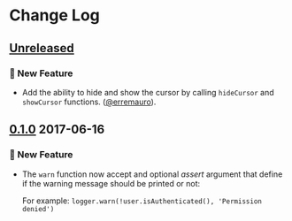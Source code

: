 # Change Log

## [Unreleased]

### :rocket: New Feature

* Add the ability to hide and show the cursor by calling `hideCursor` and 
  `showCursor` functions. ([@erremauro](https://github.com/erremauro)).

## [0.1.0] 2017-06-16

### :rocket: New Feature

* The `warn` function now accept and optional _assert_ argument that define
  if the warning message should be printed or not:
   
  For example: `logger.warn(!user.isAuthenticated(), 'Permission denied')`

[Unreleased]: https://github.com/rearjs/rear-logger/compare/0.1.0...HEAD    
[0.1.0]: https://github.com/rearjs/rear-logger/tree/0.1.0